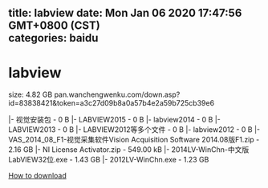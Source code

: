 
title: labview
date: Mon Jan 06 2020 17:47:56 GMT+0800 (CST)    
categories: baidu
---

# labview
size: 4.82 GB
 pan.wanchengwenku.com/down.asp?id=83838421&token=a3c27d09b8a0a57b4e2a59b725cb39e6
 
|- 视觉安装包 - 0 B
|- LABVIEW2015 - 0 B
|- labview2014 - 0 B
|- LABVIEW2013 - 0 B
|- LABVIEW2012等多个文件 - 0 B
|- labview2012 - 0 B
|- VAS_2014_08_F1-视觉采集软件Vision Acquisition Software 2014.08版F1.zip - 2.16 GB
|- NI License Activator.zip - 549.00 kB
|- 2014LV-WinChn-中文版LabVIEW32位.exe - 1.43 GB
|- 2012LV-WinChn.exe - 1.23 GB

[How to download](https://bpcam.bemobtrk.com/go/2ceec3aa-1ca2-46d6-b9ff-aaa5c184517c?jno=1256)